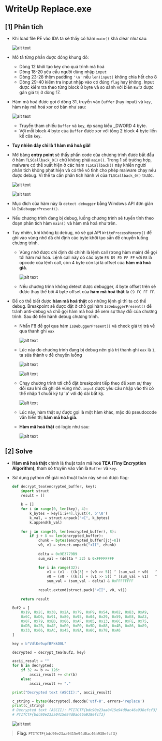 # WriteUp Replace.exe
## **[1] Phân tích**
- Khi load file PE vào IDA ta sẽ thấy có hàm `main()` khá clear như sau:
  
  ![alt text](../__images__/replace_1.png)

- Mô tả từng phần được đóng khung đỏ:
  - Dòng 12 khởi tạo key cho quá trình mã hoá
  - Dòng 18-20 yêu cầu người dùng nhập `input`
  - Dòng 23-28 thêm padding `'\n'` nếu `len(input)` không chia hết cho 8
  - Dòng 29-40 kiểm tra input nhập vào có đúng `flag` hay không. Input được kiểm tra theo từng block 8 byte và so sánh với biến `Buf2` được gán giá trị ở dòng 17.
- Hàm mã hoá được gọi ở dòng 31, truyền vào `Buffer` (hay input) và `key`, hàm này mã hoá xor cơ bản như sau:
  
  ![alt text](../__images__/replace_2.png)

  - Truyền tham chiếu `Buffer` và `key`, ép sang kiểu _DWORD 4 byte.
  - Với mỗi block 4 byte của `Buffer` được xor với tổng 2 block 4 byte liền kề của `key`.
- **Tuy nhiên đây chỉ là 1 hàm mã hoá giả!**
- Mở bảng **entry point** sẽ thấy phần code của chương trình được bắt đầu ở hàm `TLSCallback_0()` chứ không phải `main()`. Trong 1 số trường hợp, malware có thể xuất hiện ở các hàm `TLSCallback()` này khiến người phân tích không phát hiện và có thể vô tình cho phép malware chạy nếu được debug. Vì thế ta cần phân tích hành vi của `TLSCallback_0()` trước.

  ![alt text](../__images__/replace_3.png)

  ![alt text](../__images__/replace_4.png)

- Mục đích của hàm này là `detect debugger` bằng Windows API đơn giản là `IsDebuggerPresent()`.
- Nếu chương trình đang bị debug, luồng chương trình sẽ tuyến tính theo đoạn phân tích hàm `main()` và hàm mã hoá như trên.
- Tuy nhiên, khi không bị debug, nó sẽ gọi API `WriteProcessMemory()` để ghi vào vùng nhớ đã chỉ định các byte khởi tạo sẵn để chuyển luồng chương trình.
  - Vùng nhớ được chỉ định đó chính là lệnh call (trong hàm main) để gọi tới hàm mã hoá. Lệnh call này có các byte `E8 D9 FD FF FF` với `E8` là opcode của lệnh call, còn 4 byte còn lại là offset của **hàm mã hoá giả**.

    ![alt text](../__images__/replace_5.png)

  - Nếu chương trình không detect được debugger, 4 byte offset trên sẽ được thay thế bởi 4 byte offset của **hàm mã hoá thật** là `C9 FC FF FF`.
- Để có thể biết được **hàm mã hoá thật** có những lệnh gì thì ta có thể debug. Breakpoint sẽ được đặt ở chỗ gọi hàm `IsDebuggerPresent()` để tránh anti-debug và chỗ gọi hàm mã hoá để xem sự thay đổi của chương trình. Sau đó tiến hành debug chương trình.
  - Nhấn F8 để gọi qua hàm `IsDebuggerPresent()` và check giá trị trả về qua thanh ghi `eax`

    ![alt text](../__images__/replace_7.png)

  - Lúc này do chương trình đang bị debug nên giá trị thanh ghi `eax` là `1`, ta sửa thành `0` để chuyển luồng

    ![alt text](../__images__/replace_8.png)

    ![alt text](../__images__/replace_9.png)

  - Chạy chương trình tới chỗ đặt breakpoint tiếp theo để xem sự thay đổi sau khi đã ghi đè vùng nhớ. `input` được yêu cầu nhập vào thì có thể nhập 1 chuỗi ký tự 'a' với độ dài bất kỳ.
    
    ![alt text](../__images__/replace_10.png)

  - Lúc này, hàm thật sự được gọi là một hàm khác, mặc dù pseudocode vẫn hiển thị **hàm mã hoá giả**.
  - **Hàm mã hoá thật** có logic như sau:
    
    ![alt text](../__images__/replace_11.png)
  
## **[2] Solve**
- **Hàm mã hoá thật** chính là thuật toán mã hoá **TEA (Tiny Encryption Algorithm)**, tham số truyền vào vẫn là `Buffer` và `key`.
- Sử dụng python để giải mã thuật toán này sẽ có được flag:
  
  ```python
  def decrypt_tea(encrypted_buffer, key):
      import struct
      result = []
      
      k = []
      for i in range(0, len(key), 4):
          k_bytes = key[i:i+4].ljust(4, b'\0')
          k_val, = struct.unpack("<I", k_bytes)
          k.append(k_val)
      
      for j in range(0, len(encrypted_buffer), 8):
          if j + 8 <= len(encrypted_buffer):
              chunk = bytes(encrypted_buffer[j:j+8])
              v0, v1 = struct.unpack("<II", chunk)
              
              delta = 0x9E3779B9
              sum_val = (delta * 32) & 0xFFFFFFFF
              
              for i in range(32):
                  v1 = (v1 - ((k[3] + (v0 >> 5)) ^ (sum_val + v0)   ^ (k[2] + (v0 << 4)))) & 0xFFFFFFFF
                  v0 = (v0 - ((k[1] + (v1 >> 5)) ^ (sum_val + v1)   ^ (k[0] + (v1 << 4)))) & 0xFFFFFFFF
                  sum_val = (sum_val - delta) & 0xFFFFFFFF
              
              result.extend(struct.pack("<II", v0, v1))
      
      return result
  
  Buf2 = [
      0x19, 0x2C, 0x30, 0x2A, 0x79, 0xF9, 0x54, 0x02, 0xB3, 0xA9, 
      0x6C, 0xD6, 0x91, 0x80, 0x95, 0x04, 0x29, 0x59, 0xE8, 0xA3, 
      0x0F, 0x79, 0xBD, 0x86, 0xAF, 0x05, 0x13, 0x6C, 0xFE, 0x75, 
      0xDB, 0x2B, 0xAE, 0xE0, 0xF0, 0x5D, 0x88, 0x4B, 0x86, 0x89, 
      0x33, 0x66, 0xAC, 0x45, 0x9A, 0x6C, 0x78, 0xA6
  ]
  
  key = b"VdlKe9upfBFkkO0L"
  
  decrypted = decrypt_tea(Buf2, key)
  
  ascii_result = ""
  for b in decrypted:
      if 32 <= b <= 126:
          ascii_result += chr(b)
      else:
          ascii_result += "."
  
  print("Decrypted text (ASCII):", ascii_result)
  
  c_string = bytes(decrypted).decode('utf-8', errors='replace')
  print(c_string)
  # Decrypted text (ASCII): PTITCTF{bdc90e23aa0415e94d0ac46a938efcf3}.......
  # PTITCTF{bdc90e23aa0415e94d0ac46a938efcf3}
  ```

  ![alt text](../__images__/replace_12.png)

> **Flag:** `PTITCTF{bdc90e23aa0415e94d0ac46a938efcf3}`